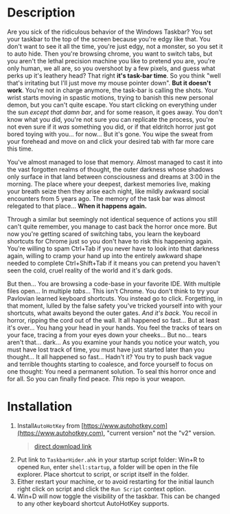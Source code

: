 # Description
Are you sick of the ridiculous behavior of the Windows Taskbar? You set your taskbar to the top of the screen because you're edgy like that. You don't want to see it all the time, you're just edgy, not a monster, so you set it to auto hide. Then you're browsing chrome, you want to switch tabs, but you aren't the lethal precision machine you like to pretend you are, you're only human, we all are, so you overshoot by a few pixels, and guess what perks up it's leathery head? That right **it's task-bar time**. So you think "well that's irritating but I'll just move my mouse pointer down". **But it doesn't work**. You're not in charge anymore, the task-bar is calling the shots. Your wrist starts moving in spastic motions, trying to banish this new personal demon, but you can't quite escape. You start clicking on everything under the sun *except that damn bar*, and for some reason, it goes away. You don't know what you did, you're not sure you can replicate the process, you're not even sure if it *was* something you did, or if that eldritch horror just got bored toying with you... for now... But it's gone. You wipe the sweat from your forehead and move on and click your desired tab with far more care this time.

You've almost managed to lose that memory. Almost managed to cast it into the vast forgotten realms of thought, the outer darkness whose shadows only surface in that land between consciousness and dreams at 3:00 in the morning. The place where your deepest, darkest memories live, making your breath seize then they arise each night, like mildly awkward social encounters from 5 years ago. The memory of the task bar was almost relegated to that place... **When it happens again.**

Through a similar but seemingly not identical sequence of actions you still can't quite remember, you manage to cast back the horror once more. But now you're getting scared of switching tabs, you learn the keyboard shortcuts for Chrome just so you don't have to risk this happening again. You're willing to spam Ctrl+Tab if you never have to look into that darkness again, willing to cramp your hand up into the entirely awkward shape needed to complete Ctrl+Shift+Tab if it means you can pretend you haven't seen the cold, cruel reality of the world and it's dark gods.

But then... You are browsing a code-base in your favorite IDE. With multiple files open... In multiple *tabs*... This isn't Chrome. You don't think to try your Pavlovian learned keyboard shortcuts. You instead go to click. Forgetting, in that moment, lulled by the false safety you've tricked yourself into with your shortcuts, what awaits beyond the outer gates. _And it's back_. You recoil in horror, ripping the cord out of the wall. It all happened so fast... But at least it's over... You hang your head in your hands. You feel the tracks of tears on your face, tracing a from your eyes down your cheeks... But no... tears aren't that... dark... As you examine your hands you notice your watch, you must have lost track of time, you must have just started later than you thought... It all happened so fast... Hadn't it? You try to push back vague and terrible thoughts starting to coalesce, and force yourself to focus on one thought: You need a permanent solution. To seal this horror once and for all. So you can finally find peace. *This* repo is your weapon.

# Installation

 1. Install`AutoHotKey` from [https://www.autohotkey.com](https://www.autohotkey.com), "current version" not the "v2" version.
	> [direct download link](https://www.autohotkey.com/download/ahk-install.exe)
2. Put link to `TaskbarHider.ahk` in your startup script folder:
Win+R to opened `Run`, enter `shell:startup`, a folder will be open in the file explorer. Place shortcut to script, or script itself in the folder.
3. Either restart your machine, or to avoid restarting for the initial launch right click on script and click the `Run Script` context option.
4. Win+D will now toggle the visibility of the taskbar. This can be changed to any other keyboard shortcut AutoHotKey supports.
